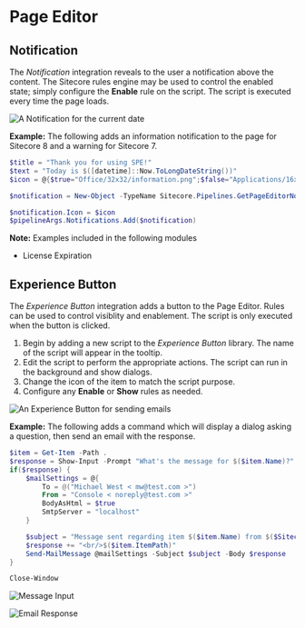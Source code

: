 # Page Editor

## Notification

The _Notification_ integration reveals to the user a notification above the content. The Sitecore rules engine may be used to control the enabled state; simply configure the **Enable** rule on the script. The script is executed every time the page loads.

![A Notification for the current date](../../.gitbook/assets/notification-information.png)

**Example:** The following adds an information notification to the page for Sitecore 8 and a warning for Sitecore 7.

```powershell
$title = "Thank you for using SPE!"
$text = "Today is $([datetime]::Now.ToLongDateString())"
$icon = @{$true="Office/32x32/information.png";$false="Applications/16x16/warning.png"}[$SitecoreVersion.Major -gt 7]

$notification = New-Object -TypeName Sitecore.Pipelines.GetPageEditorNotifications.PageEditorNotification -ArgumentList $text, "Info"

$notification.Icon = $icon
$pipelineArgs.Notifications.Add($notification)
```

**Note:** Examples included in the following modules

* License Expiration

## Experience Button

The _Experience Button_ integration adds a button to the Page Editor. Rules can be used to control visiblity and enablement. The script is only executed when the button is clicked.

1. Begin by adding a new script to the _Experience Button_ library. The name of the script will appear in the tooltip.
2. Edit the script to perform the appropriate actions. The script can run in the background and show dialogs.
3. Change the icon of the item to match the script purpose.
4. Configure any **Enable** or **Show** rules as needed.

![An Experience Button for sending emails](../../.gitbook/assets/experience-button-with-tooltip.png)

**Example:** The following adds a command which will display a dialog asking a question, then send an email with the response.

```powershell
$item = Get-Item -Path .
$response = Show-Input -Prompt "What's the message for $($item.Name)?"
if($response) {
    $mailSettings = @{
        To = @("Michael West < mw@test.com >")
        From = "Console < noreply@test.com >"
        BodyAsHtml = $true
        SmtpServer = "localhost"
    }

    $subject = "Message sent regarding item $($item.Name) from $($SitecoreAuthority)"
    $response += "<br/>$($item.ItemPath)"
    Send-MailMessage @mailSettings -Subject $subject -Body $response
}

Close-Window
```

![Message Input](../../.gitbook/assets/message-input-with-ok-cancel.png)

![Email Response](../../.gitbook/assets/papercut-email-response.png)

